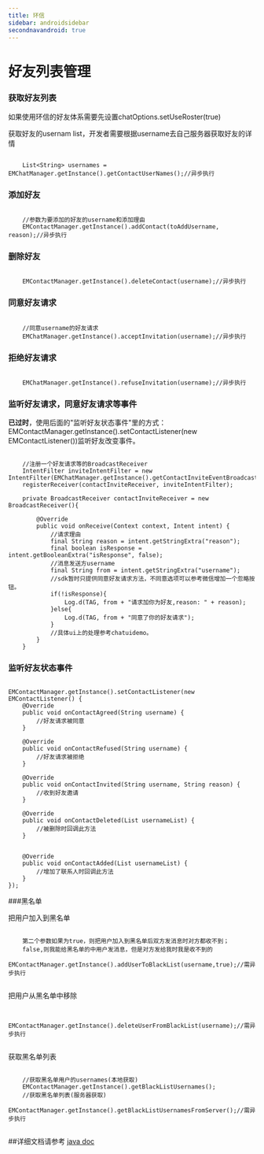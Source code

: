 ```yaml
---
title: 环信
sidebar: androidsidebar
secondnavandroid: true
---
```


# 好友列表管理

### 获取好友列表

如果使用环信的好友体系需要先设置chatOptions.setUseRoster(true)

获取好友的usernam list，开发者需要根据username去自己服务器获取好友的详情
<pre class="hll"><code class="language-java">
	List&lt;String&gt; usernames = EMChatManager.getInstance().getContactUserNames();//异步执行
</code></pre>
### 添加好友
<pre class="hll"><code class="language-java">
	//参数为要添加的好友的username和添加理由
	EMContactManager.getInstance().addContact(toAddUsername, reason);//异步执行
</code></pre>	
### 删除好友
<pre class="hll"><code class="language-java">
	EMContactManager.getInstance().deleteContact(username);//异步执行
</code></pre>
### 同意好友请求
<pre class="hll"><code class="language-java">
	//同意username的好友请求
	EMChatManager.getInstance().acceptInvitation(username);//异步执行
</code></pre>
### 拒绝好友请求
<pre class="hll"><code class="language-java">
	EMChatManager.getInstance().refuseInvitation(username);//异步执行
</code></pre>

### 监听好友请求，同意好友请求等事件

**已过时**，使用后面的"监听好友状态事件"里的方式：EMContactManager.getInstance().setContactListener(new EMContactListener())监听好友改变事件。
<pre class="hll"><code class="language-java">
	//注册一个好友请求等的BroadcastReceiver   
	IntentFilter inviteIntentFilter = new IntentFilter(EMChatManager.getInstance().getContactInviteEventBroadcastAction());
	registerReceiver(contactInviteReceiver, inviteIntentFilter);
	
	private BroadcastReceiver contactInviteReceiver = new BroadcastReceiver(){

		@Override
		public void onReceive(Context context, Intent intent) {
			//请求理由
			final String reason = intent.getStringExtra("reason");
			final boolean isResponse = intent.getBooleanExtra("isResponse", false);
			//消息发送方username
			final String from = intent.getStringExtra("username");
			//sdk暂时只提供同意好友请求方法，不同意选项可以参考微信增加一个忽略按钮。
			if(!isResponse){
				Log.d(TAG, from + "请求加你为好友,reason: " + reason);
			}else{
				Log.d(TAG, from + "同意了你的好友请求");
			}
			//具体ui上的处理参考chatuidemo。
		}
	}
</code></pre>
### 监听好友状态事件
<pre class="hll"><code class="language-java">
EMContactManager.getInstance().setContactListener(new EMContactListener() {
	@Override
	public void onContactAgreed(String username) {
		//好友请求被同意
	}
	
	@Override
	public void onContactRefused(String username) {
		//好友请求被拒绝
	}
	
	@Override
	public void onContactInvited(String username, String reason) {
		//收到好友邀请
	}
	
	@Override
	public void onContactDeleted(List<String> usernameList) {
		//被删除时回调此方法
	}
	
	
	@Override
	public void onContactAdded(List<String> usernameList) {
		//增加了联系人时回调此方法
	}
});
</code></pre>

###黑名单

把用户加入到黑名单

<pre class="hll"><code class="language-java">
    第二个参数如果为true，则把用户加入到黑名单后双方发消息时对方都收不到；
    false,则我能给黑名单的中用户发消息，但是对方发给我时我是收不到的
	EMContactManager.getInstance().addUserToBlackList(username,true);//需异步执行
	
</code></pre>

把用户从黑名单中移除
<pre class="hll"><code class="language-java">
	EMContactManager.getInstance().deleteUserFromBlackList(username);//需异步执行
	
</code></pre>

获取黑名单列表
<pre class="hll"><code class="language-java">
	//获取黑名单用户的usernames(本地获取)
	EMContactManager.getInstance().getBlackListUsernames();
	//获取黑名单列表(服务器获取)
	EMContactManager.getInstance().getBlackListUsernamesFromServer();//需异步执行
	
</code></pre>

##详细文档请参考 [java doc](http://www.easemob.com/apidoc/android/chat/)